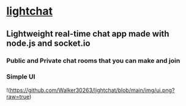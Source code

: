 # [lightchat](https://lightchat.tk)


## Lightweight real-time chat app made with node.js and socket.io
### Public and Private chat rooms that you can make and join
### Simple UI
!(https://github.com/Walker30263/lightchat/blob/main/img/ui.png?raw=true)
